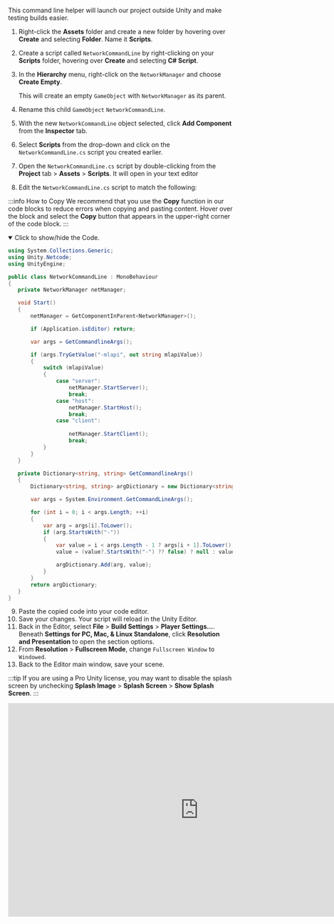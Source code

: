 This command line helper will launch our project outside Unity and make testing builds easier.

1. Right-click the **Assets** folder and create a new folder by hovering over **Create** and selecting **Folder**. Name it **Scripts**.
2. Create a script called `NetworkCommandLine` by right-clicking on your **Scripts** folder, hovering over **Create** and selecting **C# Script**.
3. In the **Hierarchy** menu, right-click on the `NetworkManager` and choose **Create Empty**.
   
   This will create an  empty `GameObject` with `NetworkManager` as its parent.

4. Rename this child `GameObject` `NetworkCommandLine`.
5. With the new `NetworkCommandLine` object selected, click **Add Component** from the **Inspector** tab. 
6. Select **Scripts** from the drop-down and click on the `NetworkCommandLine.cs` script you created earlier.
7. Open the `NetworkCommandLine.cs` script by double-clicking from the **Project** tab > **Assets** > **Scripts**. It will open in your text editor
8. Edit the `NetworkCommandLine.cs` script to match the following:

:::info How to Copy
We recommend that you use the **Copy** function in our code blocks to reduce errors when copying and pasting content. Hover over the block and select the **Copy** button that appears in the upper-right corner of the code block.
:::

<details open>
<summary>Click to show/hide the Code.

</summary>

``` csharp
using System.Collections.Generic;
using Unity.Netcode;
using UnityEngine;

public class NetworkCommandLine : MonoBehaviour
{
   private NetworkManager netManager;

   void Start()
   {
       netManager = GetComponentInParent<NetworkManager>();

       if (Application.isEditor) return;

       var args = GetCommandlineArgs();

       if (args.TryGetValue("-mlapi", out string mlapiValue))
       {
           switch (mlapiValue)
           {
               case "server":
                   netManager.StartServer();
                   break;
               case "host":
                   netManager.StartHost();
                   break;
               case "client":
         
                   netManager.StartClient();
                   break;
           }
       }
   }

   private Dictionary<string, string> GetCommandlineArgs()
   {
       Dictionary<string, string> argDictionary = new Dictionary<string, string>();

       var args = System.Environment.GetCommandLineArgs();

       for (int i = 0; i < args.Length; ++i)
       {
           var arg = args[i].ToLower();
           if (arg.StartsWith("-"))
           {
               var value = i < args.Length - 1 ? args[i + 1].ToLower() : null;
               value = (value?.StartsWith("-") ?? false) ? null : value;

               argDictionary.Add(arg, value);
           }
       }
       return argDictionary;
   }
}
```

</details>

9. Paste the copied code into your code editor.
1. Save your changes. Your script will reload in the Unity Editor.
1. Back in the Editor, select **File** > **Build Settings** > **Player Settings...**. Beneath **Settings for PC, Mac, & Linux Standalone**, click **Resolution and Presentation** to open the section options.
1. From **Resolution** > **Fullscreen Mode**, change `Fullscreen Window` to `Windowed`.    
1. Back to the Editor main window, save your scene.

   
:::tip
   If you are using a Pro Unity license, you may want to disable the splash screen by unchecking **Splash Image** > **Splash Screen** > **Show Splash Screen**.
:::

<iframe src="https://www.youtube.com/embed/2swybHUigM8?playlist=2swybHUigM8&loop=1&&autoplay=0&controls=1&showinfo=0&mute=1"   width="854px"
        height="480px" className="video-container" frameborder="0" position="relative" allow="accelerometer; autoplay; loop; playlist; clipboard-write; encrypted-media; gyroscope; picture-in-picture"  allowfullscreen=""></iframe>
